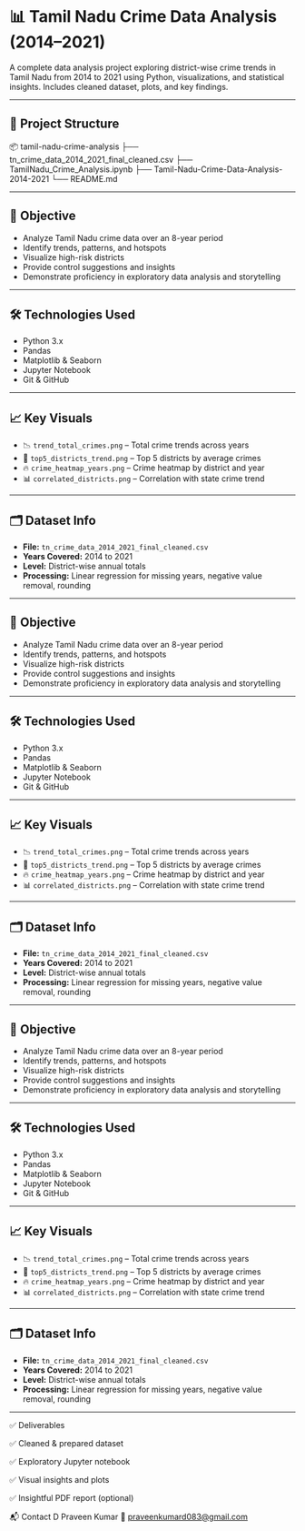 # 📊 Tamil Nadu Crime Data Analysis (2014–2021)

A complete data analysis project exploring district-wise crime trends in Tamil Nadu from 2014 to 2021 using Python, visualizations, and statistical insights. Includes cleaned dataset, plots, and key findings.

---

## 📁 Project Structure

📦 tamil-nadu-crime-analysis
├── tn_crime_data_2014_2021_final_cleaned.csv
├── TamilNadu_Crime_Analysis.ipynb
├── Tamil-Nadu-Crime-Data-Analysis-2014-2021
└── README.md


---

## 🎯 Objective

- Analyze Tamil Nadu crime data over an 8-year period
- Identify trends, patterns, and hotspots
- Visualize high-risk districts
- Provide control suggestions and insights
- Demonstrate proficiency in exploratory data analysis and storytelling

---

## 🛠️ Technologies Used

- Python 3.x
- Pandas
- Matplotlib & Seaborn
- Jupyter Notebook
- Git & GitHub

---

## 📈 Key Visuals

- 📉 `trend_total_crimes.png` – Total crime trends across years
- 🌆 `top5_districts_trend.png` – Top 5 districts by average crimes
- 🔥 `crime_heatmap_years.png` – Crime heatmap by district and year
- 📊 `correlated_districts.png` – Correlation with state crime trend

---

## 🗂️ Dataset Info

- **File:** `tn_crime_data_2014_2021_final_cleaned.csv`
- **Years Covered:** 2014 to 2021
- **Level:** District-wise annual totals
- **Processing:** Linear regression for missing years, negative value removal, rounding


---

## 🎯 Objective

- Analyze Tamil Nadu crime data over an 8-year period
- Identify trends, patterns, and hotspots
- Visualize high-risk districts
- Provide control suggestions and insights
- Demonstrate proficiency in exploratory data analysis and storytelling

---

## 🛠️ Technologies Used

- Python 3.x
- Pandas
- Matplotlib & Seaborn
- Jupyter Notebook
- Git & GitHub

---

## 📈 Key Visuals

- 📉 `trend_total_crimes.png` – Total crime trends across years
- 🌆 `top5_districts_trend.png` – Top 5 districts by average crimes
- 🔥 `crime_heatmap_years.png` – Crime heatmap by district and year
- 📊 `correlated_districts.png` – Correlation with state crime trend

---

## 🗂️ Dataset Info

- **File:** `tn_crime_data_2014_2021_final_cleaned.csv`
- **Years Covered:** 2014 to 2021
- **Level:** District-wise annual totals
- **Processing:** Linear regression for missing years, negative value removal, rounding

---

## 🎯 Objective

- Analyze Tamil Nadu crime data over an 8-year period
- Identify trends, patterns, and hotspots
- Visualize high-risk districts
- Provide control suggestions and insights
- Demonstrate proficiency in exploratory data analysis and storytelling

---

## 🛠️ Technologies Used

- Python 3.x
- Pandas
- Matplotlib & Seaborn
- Jupyter Notebook
- Git & GitHub

---

## 📈 Key Visuals

- 📉 `trend_total_crimes.png` – Total crime trends across years
- 🌆 `top5_districts_trend.png` – Top 5 districts by average crimes
- 🔥 `crime_heatmap_years.png` – Crime heatmap by district and year
- 📊 `correlated_districts.png` – Correlation with state crime trend

---

## 🗂️ Dataset Info

- **File:** `tn_crime_data_2014_2021_final_cleaned.csv`
- **Years Covered:** 2014 to 2021
- **Level:** District-wise annual totals
- **Processing:** Linear regression for missing years, negative value removal, rounding

---

✅ Deliverables

✅ Cleaned & prepared dataset

✅ Exploratory Jupyter notebook

✅ Visual insights and plots

✅ Insightful PDF report (optional)

📬 Contact
D Praveen Kumar
📧 praveenkumard083@gmail.com

